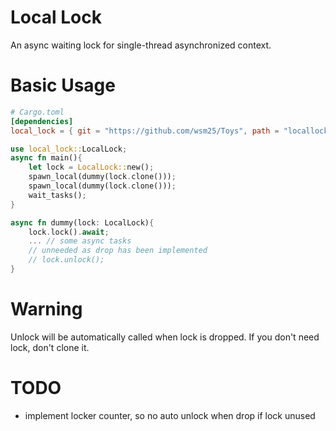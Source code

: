 # Local Lock
An async waiting lock for single-thread asynchronized context.

# Basic Usage
```toml
# Cargo.toml
[dependencies]
local_lock = { git = "https://github.com/wsm25/Toys", path = "locallock.rs"}
```
```rust
use local_lock::LocalLock;
async fn main(){
    let lock = LocalLock::new();
    spawn_local(dummy(lock.clone()));
    spawn_local(dummy(lock.clone()));
    wait_tasks();
}

async fn dummy(lock: LocalLock){
    lock.lock().await;
    ... // some async tasks
    // unneeded as drop has been implemented
    // lock.unlock(); 
}
```
# Warning
Unlock will be automatically called when lock is dropped. If you don't need lock, don't clone it.
# TODO
- implement locker counter, so no auto unlock when drop if lock unused